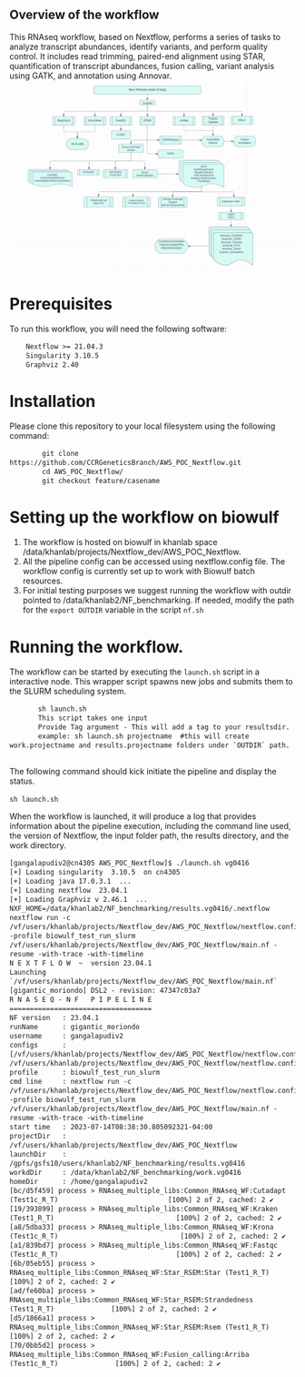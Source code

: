 ## Overview of the workflow
This RNAseq workflow, based on Nextflow, performs a series of tasks to analyze transcript abundances, identify variants, and perform quality control. It includes 
read trimming, paired-end alignment using STAR, quantification of transcript abundances, fusion calling, variant analysis using GATK, and annotation using Annovar. 
![RNAseq_workflow](DAG_rnaseq.png)


# Prerequisites
To run this workflow, you will need the following software:
```	
	Nextflow >= 21.04.3
	Singularity 3.10.5
	Graphviz 2.40
```


# Installation
Please clone this repository to your local filesystem using the following command:

```
        git clone https://github.com/CCRGeneticsBranch/AWS_POC_Nextflow.git
        cd AWS_POC_Nextflow/ 
        git checkout feature/casename
```


# Setting up the workflow on biowulf
1. The workflow is hosted on biowulf in khanlab space /data/khanlab/projects/Nextflow_dev/AWS_POC_Nextflow.
2. All the pipeline config can be accessed using nextflow.config file. The workflow config is currently set up to work with Biowulf batch resources.
4. For initial testing purposes we suggest running the workflow with outdir pointed to /data/khanlab2/NF_benchmarking. If needed, modify the path for the 
`export OUTDIR` variable in the script `nf.sh` 
 

# Running the workflow.
 The workflow can be started by executing the `launch.sh` script in a interactive node. This wrapper script spawns new jobs and submits them to the SLURM 
scheduling system.


 ```
        sh launch.sh         
        This script takes one input
        Provide Tag argument - This will add a tag to your resultsdir.
        example: sh launch.sh projectname  #this will create work.projectname and results.projectname folders under `OUTDIR` path.
        
 ```
The following command should kick initiate the pipeline and display the status.

`sh launch.sh `

When the workflow is launched, it will produce a log that provides information about the pipeline execution, including the command line used, the version of 
Nextflow, the input folder path, the results directory, and the work directory.


```
[gangalapudiv2@cn4305 AWS_POC_Nextflow]$ ./launch.sh vg0416
[+] Loading singularity  3.10.5  on cn4305 
[+] Loading java 17.0.3.1  ... 
[+] Loading nextflow  23.04.1 
[+] Loading Graphviz v 2.46.1  ... 
NXF_HOME=/data/khanlab2/NF_benchmarking/results.vg0416/.nextflow
nextflow run -c /vf/users/khanlab/projects/Nextflow_dev/AWS_POC_Nextflow/nextflow.config -profile biowulf_test_run_slurm 
/vf/users/khanlab/projects/Nextflow_dev/AWS_POC_Nextflow/main.nf -resume -with-trace -with-timeline
N E X T F L O W  ~  version 23.04.1
Launching `/vf/users/khanlab/projects/Nextflow_dev/AWS_POC_Nextflow/main.nf` [gigantic_moriondo] DSL2 - revision: 47347c03a7
R N A S E Q - N F   P I P E L I N E  
===================================
NF version   : 23.04.1
runName      : gigantic_moriondo
username     : gangalapudiv2
configs      : [/vf/users/khanlab/projects/Nextflow_dev/AWS_POC_Nextflow/nextflow.config, 
/vf/users/khanlab/projects/Nextflow_dev/AWS_POC_Nextflow/nextflow.config]
profile      : biowulf_test_run_slurm
cmd line     : nextflow run -c /vf/users/khanlab/projects/Nextflow_dev/AWS_POC_Nextflow/nextflow.config -profile biowulf_test_run_slurm 
/vf/users/khanlab/projects/Nextflow_dev/AWS_POC_Nextflow/main.nf -resume -with-trace -with-timeline
start time   : 2023-07-14T08:38:30.805092321-04:00
projectDir   : /vf/users/khanlab/projects/Nextflow_dev/AWS_POC_Nextflow
launchDir    : /gpfs/gsfs10/users/khanlab2/NF_benchmarking/results.vg0416
workdDir     : /data/khanlab2/NF_benchmarking/work.vg0416
homeDir      : /home/gangalapudiv2
[bc/d5f459] process > RNAseq_multiple_libs:Common_RNAseq_WF:Cutadapt (Test1c_R_T)                           [100%] 2 of 2, cached: 2 ✔
[19/393899] process > RNAseq_multiple_libs:Common_RNAseq_WF:Kraken (Test1_R_T)                              [100%] 2 of 2, cached: 2 ✔
[a8/5dba33] process > RNAseq_multiple_libs:Common_RNAseq_WF:Krona (Test1c_R_T)                              [100%] 2 of 2, cached: 2 ✔
[a1/839bd7] process > RNAseq_multiple_libs:Common_RNAseq_WF:Fastqc (Test1c_R_T)                             [100%] 2 of 2, cached: 2 ✔
[6b/05eb55] process > RNAseq_multiple_libs:Common_RNAseq_WF:Star_RSEM:Star (Test1_R_T)                      [100%] 2 of 2, cached: 2 ✔
[ad/fe60ba] process > RNAseq_multiple_libs:Common_RNAseq_WF:Star_RSEM:Strandedness (Test1_R_T)              [100%] 2 of 2, cached: 2 ✔
[d5/1866a1] process > RNAseq_multiple_libs:Common_RNAseq_WF:Star_RSEM:Rsem (Test1_R_T)                      [100%] 2 of 2, cached: 2 ✔
[70/0bb5d2] process > RNAseq_multiple_libs:Common_RNAseq_WF:Fusion_calling:Arriba (Test1c_R_T)              [100%] 2 of 2, cached: 2 ✔

```

